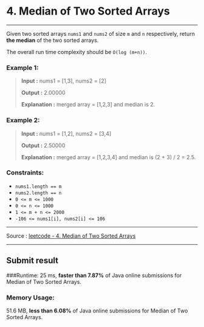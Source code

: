 # 4. Median of Two Sorted Arrays
-- --

Given two sorted arrays ```nums1``` and ```nums2``` of size ```m``` and ```n``` respectively, return **the median** of the two sorted arrays.

The overall run time complexity should be ```O(log (m+n))```.

### Example 1:

> **Input :** nums1 = [1,3], nums2 = [2]
> 
> **Output :** 2.00000
> 
> **Explanation :** merged array = [1,2,3] and median is 2. 

### Example 2:

> **Input :** nums1 = [1,2], nums2 = [3,4]
>
> **Output :** 2.50000
> 
> **Explanation :** merged array = [1,2,3,4] and median is (2 + 3) / 2 = 2.5.

### Constraints:

* ```nums1.length == m```
* ```nums2.length == n```
* ```0 <= m <= 1000```
* ```0 <= n <= 1000```
* ```1 <= m + n <= 2000```
* ```-106 <= nums1[i], nums2[i] <= 106```

-- -- 
Source : [leetcode - 4. Median of Two Sorted Arrays](https://leetcode.com/problems/median-of-two-sorted-arrays/)

-- --
## Submit result

###Runtime:
25 ms, **faster than 7.87%** of Java online submissions for Median of Two Sorted Arrays.

### Memory Usage:
51.6 MB, **less than 6.08%** of Java online submissions for Median of Two Sorted Arrays.